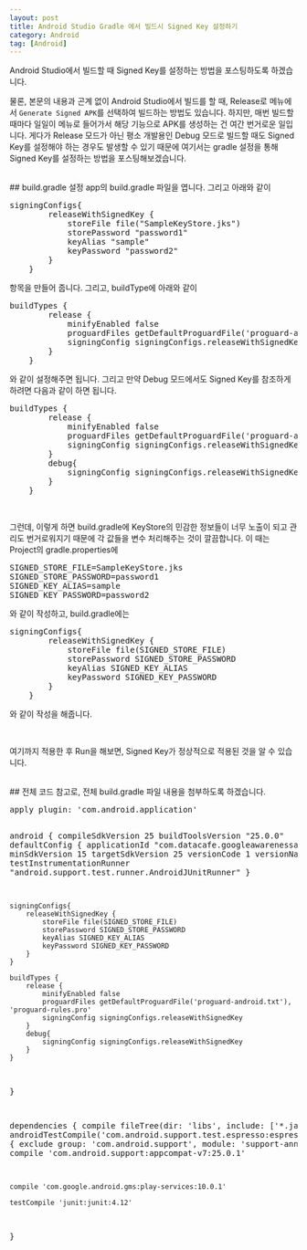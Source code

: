 ```yaml
---
layout: post
title: Android Studio Gradle 에서 빌드시 Signed Key 설정하기
category: Android
tag: [Android]
---
```


Android Studio에서 빌드할 때 Signed Key를 설정하는 방법을 포스팅하도록 하겠습니다.

물론, 본문의 내용과 곤계 없이 Android Studio에서 빌드를 할 때, Release로 메뉴에서
`Generate Signed APK`를 선택하여 빌드하는 방법도 있습니다. 하지만, 매번 빌드할 때마다
일일이 메뉴로 들어가서 해당 기능으로 APK를 생성하는 건 여간 번거로운 일입니다.
게다가 Release 모드가 아닌 평소 개발용인 Debug 모드로 빌드할 때도 Signed Key를
설정해야 하는 경우도 발생할 수 있기 때문에 여기서는 gradle 설정을 통해 Signed Key를
설정하는 방법을 포스팅해보겠습니다.

<br>
## build.gradle 설정
app의 build.gradle 파일을 엽니다. 그리고 아래와 같이
<pre class="prettyprint">signingConfigs{
        releaseWithSignedKey {
            storeFile file("SampleKeyStore.jks")
            storePassword "password1"
            keyAlias "sample"
            keyPassword "password2"
        }
    }
</pre>
항목을 만들어 줍니다. 그리고, buildType에 아래와 같이
<pre class="prettyprint">buildTypes {
        release {
            minifyEnabled false
            proguardFiles getDefaultProguardFile('proguard-android.txt'), 'proguard-rules.pro'
            signingConfig signingConfigs.releaseWithSignedKey
        }
    }
</pre>
와 같이 설정해주면 됩니다. 그리고 만약 Debug 모드에서도 Signed Key를 참조하게 하려면 다음과 같이 하면 됩니다.
<pre class="prettyprint">buildTypes {
        release {
            minifyEnabled false
            proguardFiles getDefaultProguardFile('proguard-android.txt'), 'proguard-rules.pro'
            signingConfig signingConfigs.releaseWithSignedKey
        }
        debug{
            signingConfig signingConfigs.releaseWithSignedKey
        }
    }
</pre>
<br>

그런데, 이렇게 하면 build.gradle에 KeyStore의 민감한 정보들이 너무 노출이 되고 관리도
번거로워지기 때문에 각 값들을 변수 처리해주는 것이 깔끔합니다. 이 때는 Project의 gradle.properties에
<pre class="prettyprint">SIGNED_STORE_FILE=SampleKeyStore.jks
SIGNED_STORE_PASSWORD=password1
SIGNED_KEY_ALIAS=sample
SIGNED_KEY_PASSWORD=password2
</pre>
와 같이 작성하고, build.gradle에는
<pre class="prettyprint">signingConfigs{
        releaseWithSignedKey {
            storeFile file(SIGNED_STORE_FILE)
            storePassword SIGNED_STORE_PASSWORD
            keyAlias SIGNED_KEY_ALIAS
            keyPassword SIGNED_KEY_PASSWORD
        }
    }
</pre>
와 같이 작성을 해줍니다.

<br>

여기까지 적용한 후 Run을 해보면, Signed Key가 정상적으로 적용된 것을 알 수 있습니다.

<br>
## 전체 코드
참고로, 전체 build.gradle 파일 내용을 첨부하도록 하겠습니다.
<pre class="prettyprint">apply plugin: 'com.android.application'

android {
    compileSdkVersion 25
    buildToolsVersion "25.0.0"
    defaultConfig {
        applicationId "com.datacafe.googleawarenessapi"
        minSdkVersion 15
        targetSdkVersion 25
        versionCode 1
        versionName "1.0"
        testInstrumentationRunner "android.support.test.runner.AndroidJUnitRunner"
    }

    signingConfigs{
        releaseWithSignedKey {
            storeFile file(SIGNED_STORE_FILE)
            storePassword SIGNED_STORE_PASSWORD
            keyAlias SIGNED_KEY_ALIAS
            keyPassword SIGNED_KEY_PASSWORD
        }
    }

    buildTypes {
        release {
            minifyEnabled false
            proguardFiles getDefaultProguardFile('proguard-android.txt'), 'proguard-rules.pro'
            signingConfig signingConfigs.releaseWithSignedKey
        }
        debug{
            signingConfig signingConfigs.releaseWithSignedKey
        }
    }
}

dependencies {
    compile fileTree(dir: 'libs', include: ['*.jar'])
    androidTestCompile('com.android.support.test.espresso:espresso-core:2.2.2', {
        exclude group: 'com.android.support', module: 'support-annotations'
    })
    compile 'com.android.support:appcompat-v7:25.0.1'


    compile 'com.google.android.gms:play-services:10.0.1'

    testCompile 'junit:junit:4.12'
}
</pre>

